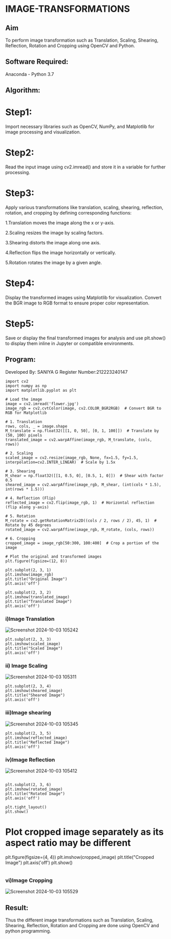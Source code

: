 # IMAGE-TRANSFORMATIONS


## Aim
To perform image transformation such as Translation, Scaling, Shearing, Reflection, Rotation and Cropping using OpenCV and Python.

## Software Required:
Anaconda - Python 3.7

## Algorithm:
# Step1:
Import necessary libraries such as OpenCV, NumPy, and Matplotlib for image processing and visualization.

# Step2:
Read the input image using cv2.imread() and store it in a variable for further processing.

# Step3:
Apply various transformations like translation, scaling, shearing, reflection, rotation, and cropping by defining corresponding functions:

1.Translation moves the image along the x or y-axis.

2.Scaling resizes the image by scaling factors.

3.Shearing distorts the image along one axis.

4.Reflection flips the image horizontally or vertically.

5.Rotation rotates the image by a given angle.

# Step4:
Display the transformed images using Matplotlib for visualization. Convert the BGR image to RGB format to ensure proper color representation.

# Step5:
Save or display the final transformed images for analysis and use plt.show() to display them inline in Jupyter or compatible environments.
## Program:

Developed By: SANIYA G
Register Number:212223240147
```
import cv2
import numpy as np
import matplotlib.pyplot as plt

# Load the image
image = cv2.imread('flower.jpg')
image_rgb = cv2.cvtColor(image, cv2.COLOR_BGR2RGB)  # Convert BGR to RGB for Matplotlib

# 1. Translation
rows, cols, _ = image.shape
M_translate = np.float32([[1, 0, 50], [0, 1, 100]])  # Translate by (50, 100) pixels
translated_image = cv2.warpAffine(image_rgb, M_translate, (cols, rows))

# 2. Scaling
scaled_image = cv2.resize(image_rgb, None, fx=1.5, fy=1.5, interpolation=cv2.INTER_LINEAR)  # Scale by 1.5x

# 3. Shearing
M_shear = np.float32([[1, 0.5, 0], [0.5, 1, 0]])  # Shear with factor 0.5
sheared_image = cv2.warpAffine(image_rgb, M_shear, (int(cols * 1.5), int(rows * 1.5)))

# 4. Reflection (Flip)
reflected_image = cv2.flip(image_rgb, 1)  # Horizontal reflection (flip along y-axis)

# 5. Rotation
M_rotate = cv2.getRotationMatrix2D((cols / 2, rows / 2), 45, 1)  # Rotate by 45 degrees
rotated_image = cv2.warpAffine(image_rgb, M_rotate, (cols, rows))

# 6. Cropping
cropped_image = image_rgb[50:300, 100:400]  # Crop a portion of the image

# Plot the original and transformed images
plt.figure(figsize=(12, 8))

plt.subplot(2, 3, 1)
plt.imshow(image_rgb)
plt.title("Original Image")
plt.axis('off')
```
```
plt.subplot(2, 3, 2)
plt.imshow(translated_image)
plt.title("Translated Image")
plt.axis('off')
```
### i)Image Translation

![Screenshot 2024-10-03 105242](https://github.com/user-attachments/assets/452813fb-eb86-499f-8124-bd173133e2f6)

```
plt.subplot(2, 3, 3)
plt.imshow(scaled_image)
plt.title("Scaled Image")
plt.axis('off')
```
### ii) Image Scaling
![Screenshot 2024-10-03 105311](https://github.com/user-attachments/assets/eae9d60a-2e0b-4669-9c2a-afbb565e10a1)
```
plt.subplot(2, 3, 4)
plt.imshow(sheared_image)
plt.title("Sheared Image")
plt.axis('off')
```
### iii)Image shearing


![Screenshot 2024-10-03 105345](https://github.com/user-attachments/assets/fb443ffd-0cb6-4f11-958b-44cef5a4c7db)
```
plt.subplot(2, 3, 5)
plt.imshow(reflected_image)
plt.title("Reflected Image")
plt.axis('off')
```
### iv)Image Reflection

![Screenshot 2024-10-03 105412](https://github.com/user-attachments/assets/e4982be9-8594-4d54-8b38-8443d44553e7)
```

plt.subplot(2, 3, 6)
plt.imshow(rotated_image)
plt.title("Rotated Image")
plt.axis('off')

plt.tight_layout()
plt.show()
```

# Plot cropped image separately as its aspect ratio may be different

plt.figure(figsize=(4, 4))
plt.imshow(cropped_image)
plt.title("Cropped Image")
plt.axis('off')
plt.show()

```
```
### vi)Image Cropping

![Screenshot 2024-10-03 105529](https://github.com/user-attachments/assets/f57a0b91-020e-4648-94b0-fda240e95ce3)


## Result: 

Thus the different image transformations such as Translation, Scaling, Shearing, Reflection, Rotation and Cropping are done using OpenCV and python programming.
